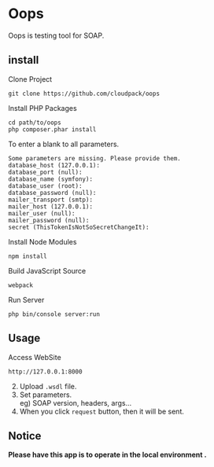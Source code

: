 # Oops

Oops is testing tool for SOAP.


## install

Clone Project
```
git clone https://github.com/cloudpack/oops
```

Install PHP Packages
```
cd path/to/oops
php composer.phar install
```
To enter a blank to all parameters.
```
Some parameters are missing. Please provide them.
database_host (127.0.0.1):
database_port (null):
database_name (symfony):
database_user (root):
database_password (null):
mailer_transport (smtp):
mailer_host (127.0.0.1):
mailer_user (null):
mailer_password (null):
secret (ThisTokenIsNotSoSecretChangeIt):
```

Install Node Modules
```
npm install
```

Build JavaScript Source
```
webpack
```

Run Server
```
php bin/console server:run
```

## Usage

Access WebSite
```
http://127.0.0.1:8000
```

2. Upload `.wsdl` file.
3. Set parameters.  
   eg) SOAP version, headers, args...
4. When you click `request` button, then it will be sent.


## Notice
**Please have this app is to operate in the local environment .**  
